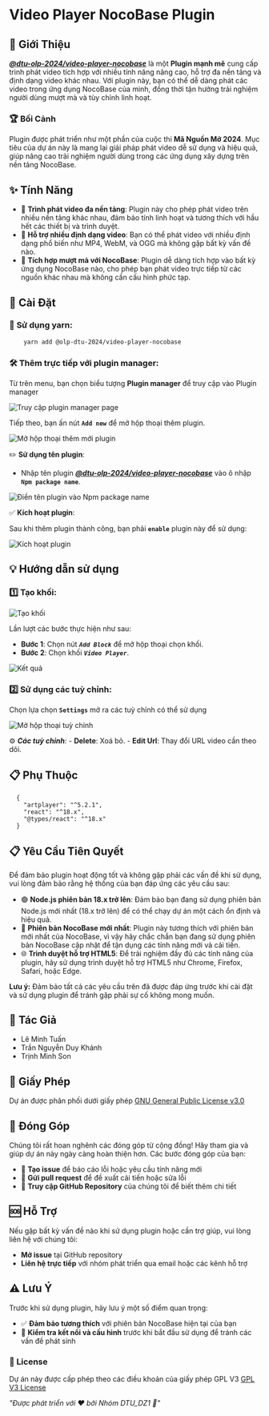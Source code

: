 # Video Player NocoBase Plugin

## 🌟 Giới Thiệu

_**[@dtu-olp-2024/video-player-nocobase](https://www.npmjs.com/package/@dtu-olp-2024/video-player-nocobase)**_ là một **Plugin mạnh mẽ** cung cấp trình phát video tích hợp với nhiều tính năng nâng cao, hỗ trợ đa nền tảng và định dạng video khác nhau. Với plugin này, bạn có thể dễ dàng phát các video trong ứng dụng NocoBase của mình, đồng thời tận hưởng trải nghiệm người dùng mượt mà và tùy chỉnh linh hoạt.

### 🏆 Bối Cảnh

Plugin được phát triển như một phần của cuộc thi **Mã Nguồn Mở 2024**. Mục tiêu của dự án này là mang lại giải pháp phát video dễ sử dụng và hiệu quả, giúp nâng cao trải nghiệm người dùng trong các ứng dụng xây dựng trên nền tảng NocoBase.

## ✨ Tính Năng

- 🎥 **Trình phát video đa nền tảng**: Plugin này cho phép phát video trên nhiều nền tảng khác nhau, đảm bảo tính linh hoạt và tương thích với hầu hết các thiết bị và trình duyệt.
- 🔧 **Hỗ trợ nhiều định dạng video**: Bạn có thể phát video với nhiều định dạng phổ biến như MP4, WebM, và OGG mà không gặp bất kỳ vấn đề nào.
- 🔌 **Tích hợp mượt mà với NocoBase**: Plugin dễ dàng tích hợp vào bất kỳ ứng dụng NocoBase nào, cho phép bạn phát video trực tiếp từ các nguồn khác nhau mà không cần cấu hình phức tạp.

## 🚀 **Cài Đặt**

### 🔧 **Sử dụng yarn:**
```bash 
    yarn add @olp-dtu-2024/video-player-nocobase 
```

### 🛠️ **Thêm trực tiếp với plugin manager:**

Từ trên menu, bạn chọn biểu tượng **Plugin manager** để truy cập vào Plugin manager

![Truy cập plugin manager page](image-3.png) 

Tiếp theo, bạn ấn nút **`Add new`** để mở hộp thoại thêm plugin.

![Mở hộp thoại thêm mới plugin](image-4.png)

  ✏️ **Sử dụng tên plugin**: 
  - Nhập tên plugin _**[@dtu-olp-2024/video-player-nocobase](https://www.npmjs.com/package/@dtu-olp-2024/video-player-nocobase)**_ vào ô nhập **`Npm package name`**.

![Điền tên plugin vào Npm package name](image-36.png)

  ✅ **Kích hoạt plugin**:

Sau khi thêm plugin thành công, bạn phải **`enable`** plugin này để sử dụng:

![Kích hoạt plugin](image-37.png)

## 💡 **Hướng dẫn sử dụng**
### 1️⃣ **Tạo khối:**

![Tạo khối](image-38.png)

Lần lượt các bước thực hiện như sau: 
  - **Bước 1**: Chọn nút **_`Add Block`_** để mở hộp thoại chọn khối.
  - **Bước 2**: Chọn khối **_`Video Player`_**.

![Kết quả](image-40.png)

### 2️⃣ **Sử dụng các tuỳ chỉnh:**

Chọn lựa chọn **`Settings`** mở ra các tuỳ chỉnh có thể sử dụng

![Mở hộp thoại tuỳ chỉnh](image-39.png)


  ⚙️ _**Các tuỳ chỉnh**:_
    -  **Delete**: Xoá bỏ.
    -  **Edit Url**: Thay đổi URL video cần theo dõi.


## 📋 Phụ Thuộc
```
  {
    "artplayer": "^5.2.1",
    "react": "^18.x",
    "@types/react": "^18.x"
  }
```
## 📋 Yêu Cầu Tiên Quyết

Để đảm bảo plugin hoạt động tốt và không gặp phải các vấn đề khi sử dụng, vui lòng đảm bảo rằng hệ thống của bạn đáp ứng các yêu cầu sau:

- 🟢 **Node.js phiên bản 18.x trở lên**: Đảm bảo bạn đang sử dụng phiên bản Node.js mới nhất (18.x trở lên) để có thể chạy dự án một cách ổn định và hiệu quả.
- 🔄 **Phiên bản NocoBase mới nhất**: Plugin này tương thích với phiên bản mới nhất của NocoBase, vì vậy hãy chắc chắn bạn đang sử dụng phiên bản NocoBase cập nhật để tận dụng các tính năng mới và cải tiến.
- 🌐 **Trình duyệt hỗ trợ HTML5**: Để trải nghiệm đầy đủ các tính năng của plugin, hãy sử dụng trình duyệt hỗ trợ HTML5 như Chrome, Firefox, Safari, hoặc Edge.

**Lưu ý:** Đảm bảo tất cả các yêu cầu trên đã được đáp ứng trước khi cài đặt và sử dụng plugin để tránh gặp phải sự cố không mong muốn.


## 👥 Tác Giả
- Lê Minh Tuấn
- Trần Nguyễn Duy Khánh
- Trịnh Minh Son
  
## 📄 Giấy Phép
Dự án được phân phối dưới giấy phép [GNU General Public License v3.0 ](https://github.com/olp-dtu-2024/DTU-GreenHope/blob/main/LICENCE)
## 🤝 Đóng Góp
Chúng tôi rất hoan nghênh các đóng góp từ cộng đồng! Hãy tham gia và giúp dự án này ngày càng hoàn thiện hơn. Các bước đóng góp của bạn:

- 📝 **Tạo issue** để báo cáo lỗi hoặc yêu cầu tính năng mới
- 🔄 **Gửi pull request** để đề xuất cải tiến hoặc sửa lỗi
- 📂 **Truy cập GitHub Repository** của chúng tôi để biết thêm chi tiết

## 🆘 Hỗ Trợ
Nếu gặp bất kỳ vấn đề nào khi sử dụng plugin hoặc cần trợ giúp, vui lòng liên hệ với chúng tôi:

- **Mở issue** tại GitHub repository
- **Liên hệ trực tiếp** với nhóm phát triển qua email hoặc các kênh hỗ trợ

## ⚠️ Lưu Ý
Trước khi sử dụng plugin, hãy lưu ý một số điểm quan trọng:

- ✅ **Đảm bảo tương thích** với phiên bản NocoBase hiện tại của bạn
- 🔧 **Kiểm tra kết nối và cấu hình** trước khi bắt đầu sử dụng để tránh các vấn đề phát sinh

### 📝 License
Dự án này được cấp phép theo các điều khoản của giấy phép GPL V3 [GPL V3 License](https://github.com/olp-dtu-2024/DTU-GreenHope/blob/main/LICENSE)

*"Được phát triển với ❤️ bởi Nhóm DTU_DZ1 🌟"*
